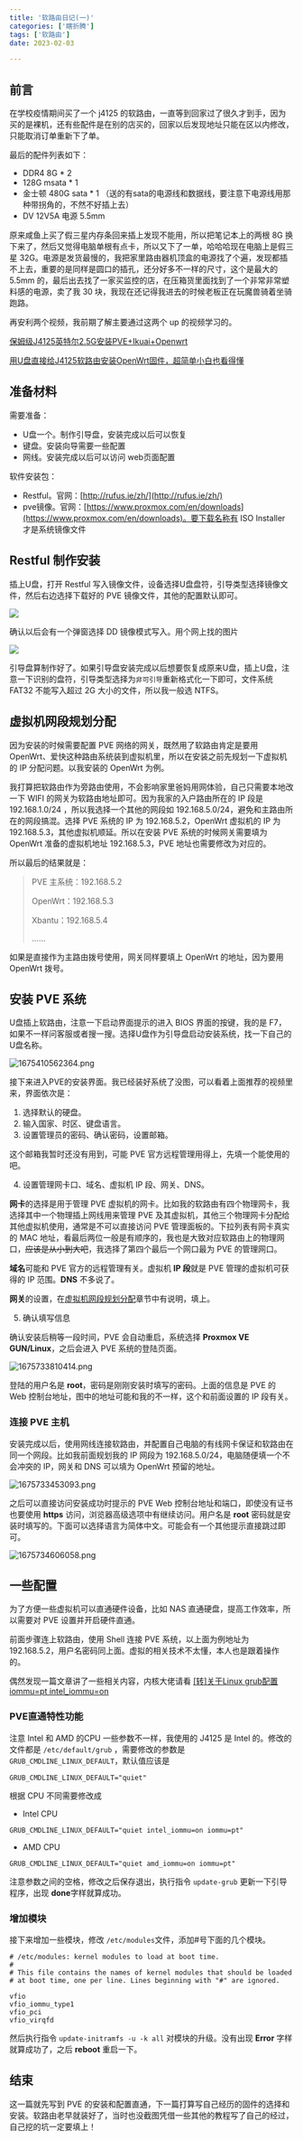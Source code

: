 ```yaml
---
title: '软路由日记(一)'
categories: ['瞎折腾']
tags: ['软路由']
date: 2023-02-03

---
```


## 前言

在学校疫情期间买了一个 j4125 的软路由，一直等到回家过了很久才到手，因为买的是裸机，还有些配件是在别的店买的，回家以后发现地址只能在区以内修改，只能取消订单重新下了单。

最后的配件列表如下：

* DDR4 8G * 2
* 128G msata * 1
* 金士顿 480G sata * 1 （送的有sata的电源线和数据线，要注意下电源线用那种带拐角的，不然不好插上去）
* DV 12V5A 电源 5.5mm

原来咸鱼上买了假三星内存条回来插上发现不能用，所以把笔记本上的两根 8G 换下来了，然后又觉得电脑单根有点卡，所以又下了一单，哈哈哈现在电脑上是假三星 32G。电源是发货最慢的，我把家里路由器机顶盒的电源找了个遍，发现都插不上去，重要的是同样是圆口的插孔，还分好多不一样的尺寸，这个是最大的 5.5mm 的，最后出去找了一家买监控的店，在压箱货里面找到了一个非常非常塑料感的电源，卖了我 30 块，我现在还记得我进去的时候老板正在玩魔兽骑着坐骑跑路。

再安利两个视频，我前期了解主要通过这两个 up 的视频学习的。

[保姆级J4125英特尔2.5G安装PVE+Ikuai+Openwrt](https://www.bilibili.com/video/BV1WL411P7yN)

[用U盘直接给J4125软路由安装OpenWrt固件，超简单小白也看得懂](https://www.bilibili.com/video/BV13b4y1J7dX)



## 准备材料

需要准备：

* U盘一个。制作引导盘，安装完成以后可以恢复
* 键盘。安装向导需要一些配置
* 网线。安装完成以后可以访问 web页面配置

软件安装包：

* Restful。官网：[http://rufus.ie/zh/](http://rufus.ie/zh/)
* pve镜像。官网：[https://www.proxmox.com/en/downloads](https://www.proxmox.com/en/downloads)。要下载名称有 ISO Installer 才是系统镜像文件

## Restful 制作安装

插上U盘，打开 Restful 写入镜像文件，设备选择U盘盘符，引导类型选择镜像文件，然后右边选择下载好的 PVE 镜像文件，其他的配置默认即可。

![](https://img.braindance.top/artical/2023/02/03/63dcb88214c79.png)

确认以后会有一个弹窗选择 DD 镜像模式写入。用个网上找的图片

![](https://qnam.smzdm.com/202202/24/62174f66812b27757.png_e1080.jpg)

引导盘算制作好了。如果引导盘安装完成以后想要恢复成原来U盘，插上U盘，注意一下识别的盘符，引导类型选择为`非可引导`重新格式化一下即可，文件系统 FAT32 不能写入超过 2G 大小的文件，所以我一般选 NTFS。 

## 虚拟机网段规划分配

因为安装的时候需要配置 PVE 网络的网关，既然用了软路由肯定是要用 OpenWrt、爱快这种路由系统装到虚拟机里，所以在安装之前先规划一下虚拟机的 IP 分配问题。以我安装的 OpenWrt 为例。

我打算把软路由作为旁路由使用，不会影响家里爸妈用网体验，自己只需要本地改一下 WIFI 的网关为软路由地址即可。因为我家的入户路由所在的 IP 段是 192.168.1.0/24 ，所以我选择一个其他的网段如 192.168.5.0/24，避免和主路由所在的网段搞混。选择 PVE 系统的 IP 为 192.168.5.2，OpenWrt 虚拟机的 IP 为 192.168.5.3，其他虚拟机顺延。所以在安装 PVE 系统的时候网关需要填为 OpenWrt 准备的虚拟机地址 192.168.5.3，PVE 地址也需要修改为对应的。

所以最后的结果就是：

> PVE 主系统：192.168.5.2
>
> OpenWrt：192.168.5.3
>
> Xbantu：192.168.5.4
>
> ......

如果是直接作为主路由拨号使用，网关同样要填上 OpenWrt 的地址，因为要用 OpenWrt 拨号。

## 安装 PVE 系统

U盘插上软路由，注意一下启动界面提示的进入 BIOS 界面的按键，我的是 F7，如果不一样问客服或者搜一搜。选择U盘作为引导盘启动安装系统，找一下自己的U盘名称。

![1675410562364.png](https://img.braindance.top/artical/2023/02/03/63dcbc8286845.png)

接下来进入PVE的安装界面。我已经装好系统了没图，可以看着上面推荐的视频里来，界面依次是：

1. 选择默认的硬盘。
2. 输入国家、时区、键盘语言。
3. 设置管理员的密码、确认密码，设置邮箱。

这个邮箱我暂时还没有用到，可能 PVE 官方远程管理用得上，先填一个能使用的吧。

4. 设置管理网卡口、域名、虚拟机 IP 段、网关、DNS。

**网卡**的选择是用于管理 PVE 虚拟机的网卡。比如我的软路由有四个物理网卡，我选择其中一个物理插上网线用来管理 PVE 及其虚拟机，其他三个物理网卡分配给其他虚拟机使用，通常是不可以直接访问 PVE 管理面板的。下拉列表有网卡真实的 MAC 地址，看最后两位一般是有顺序的，我也是大致对应软路由上的物理网口，~~应该是从小到大吧~~，我选择了第四个最后一个网口最为 PVE 的管理网口。

**域名**可能和 PVE 官方的远程管理有关。虚拟机 **IP 段**就是 PVE 管理的虚拟机可获得的 IP 范围。**DNS** 不多说了。

**网关**的设置，在[虚拟机网段规划分配](###虚拟机网段规划分配)章节中有说明，填上。

5. 确认填写信息

确认安装后稍等一段时间，PVE 会自动重启，系统选择 **Proxmox VE GUN/Linux**，之后会进入 PVE 系统的登陆页面。

![1675733810414.png](https://img.braindance.top/artical/2023/02/07/63e1ab32bee01.png)

登陆的用户名是 **root**，密码是刚刚安装时填写的密码。上面的信息是 PVE 的 Web 控制台地址，图中的地址可能和我的不一样，这个和前面设置的 IP 段有关。

### 连接 PVE 主机

安装完成以后，使用网线连接软路由，并配置自己电脑的有线网卡保证和软路由在同一个网段。比如我前面规划我的 IP 网段为 192.168.5.0/24，电脑随便填一个不会冲突的 IP，网关和 DNS 可以填为 OpenWrt 预留的地址。

![1675733453093.png](https://img.braindance.top/artical/2023/02/07/63e1a9ce293c3.png)

之后可以直接访问安装成功时提示的 PVE Web 控制台地址和端口，即使没有证书也要使用 **https** 访问，浏览器高级选项中有继续访问。用户名是 **root** 密码就是安装时填写的。下面可以选择语言为简体中文。可能会有一个其他提示直接跳过即可。

![1675734606058.png](https://img.braindance.top/artical/2023/02/07/63e1ae4e965f6.png)



## 一些配置

为了方便一些虚拟机可以直通硬件设备，比如 NAS 直通硬盘，提高工作效率，所以需要对 PVE 设置并开启硬件直通。

前面步骤连上软路由，使用 Shell 连接 PVE 系统，以上面为例地址为 192.168.5.2，用户名密码同上面。虚拟的相关技术不太懂，本人也是跟着操作的。

偶然发现一篇文章讲了一些相关内容，内核大佬请看 [[转]关于Linux grub配置iommu=pt intel_iommu=on](https://blog.csdn.net/coolfishbone_joey/article/details/124411847)

### PVE直通特性功能

注意 Intel 和 AMD 的CPU 一些参数不一样，我使用的 J4125 是 Intel 的。修改的文件都是 `/etc/default/grub` ，需要修改的参数是 `GRUB_CMDLINE_LINUX_DEFAULT`，默认值应该是

```
GRUB_CMDLINE_LINUX_DEFAULT="quiet"
```

根据 CPU 不同需要修改成

* Intel CPU

```
GRUB_CMDLINE_LINUX_DEFAULT="quiet intel_iommu=on iommu=pt"
```

* AMD CPU

```
GRUB_CMDLINE_LINUX_DEFAULT="quiet amd_iommu=on iommu=pt"
```

注意参数之间的空格，修改之后保存退出，执行指令 `update-grub` 更新一下引导程序，出现 **done**字样就算成功。

### 增加模块

接下来增加一些模块，修改 `/etc/modules`文件，添加\#号下面的几个模块。

```
# /etc/modules: kernel modules to load at boot time.
#
# This file contains the names of kernel modules that should be loaded
# at boot time, one per line. Lines beginning with "#" are ignored.

vfio
vfio_iommu_type1
vfio_pci
vfio_virqfd
```

然后执行指令 `update-initramfs -u -k all` 对模块的升级。没有出现  **Error** 字样就算成功了，之后 **reboot** 重启一下。

## 结束

这一篇就先写到 PVE 的安装和配置直通，下一篇打算写自己经历的固件的选择和安装。软路由老早就装好了，当时也没截图凭借一些其他的教程写了自己的经过，自己挖的坑一定要填上！

